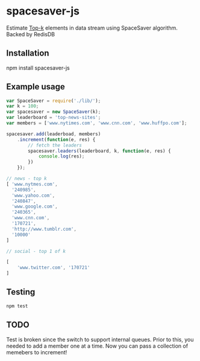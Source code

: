 spacesaver-js
=============

Estimate [Top-k](https://icmi.cs.ucsb.edu/research/tech_reports/reports/2005-23.pdf) elements in data stream using SpaceSaver algorithm. Backed by RedisDB

Installation
------------
npm install spacesaver-js

Example usage
-------------
```javascript
var SpaceSaver = require('./lib/');
var k = 100;
var spacesaver = new SpaceSaver(k);
var leaderboard = 'top-news-sites';
var members = ['www.nytimes.com', 'www.cnn.com', 'www.huffpo.com'];
```

```javascript
spacesaver.add(leaderboad, members)
	.increment(function(e, res) {
		// fetch the leaders
		spacesaver.leaders(leaderboard, k, function(e, res) {
			console.log(res);
		})
	});
```

```javascript
// news - top k
[ 'www.nytmes.com',
  '240985',
  'www.yahoo.com',
  '240847',
  'www.google.com',
  '240365',
  'www.cnn.com',
  '170721',
  'http://www.tumblr.com',
  '10000' 
]

// social - top 1 of k

[ 
	'www.twitter.com', '170721' 
]
```

Testing
-------
```javascript
npm test
```

TODO 
----
Test is broken since the switch to support
internal queues. Prior to this, you needed
to add a member one at a time. Now you 
can pass a collection of memebers to increment! 